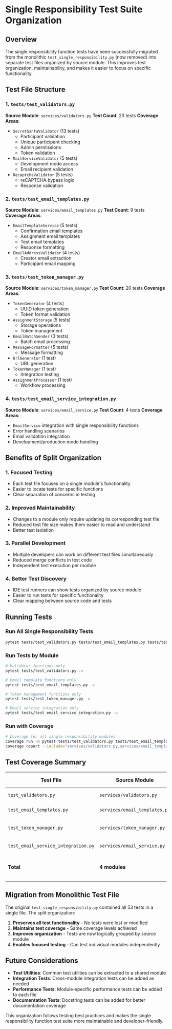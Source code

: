 # Single Responsibility Test Suite Organization

## Overview

The single responsibility function tests have been successfully migrated from the monolithic `test_single_responsibility.py` (now removed) into separate test files organized by source module. This improves test organization, maintainability, and makes it easier to focus on specific functionality.

## Test File Structure

### 1. `tests/test_validators.py`
**Source Module**: `services/validators.py`
**Test Count**: 23 tests
**Coverage Areas**:
- `SecretSantaValidator` (13 tests)
  - Participant validation
  - Unique participant checking
  - Admin permissions
  - Token validation
- `MailServiceValidator` (5 tests)
  - Development mode access
  - Email recipient validation
- `RecaptchaValidator` (5 tests)
  - reCAPTCHA bypass logic
  - Response validation

### 2. `tests/test_email_templates.py`
**Source Module**: `services/email_templates.py`
**Test Count**: 9 tests
**Coverage Areas**:
- `EmailTemplateService` (5 tests)
  - Confirmation email templates
  - Assignment email templates
  - Test email templates
  - Response formatting
- `EmailAddressValidator` (4 tests)
  - Creator email extraction
  - Participant email mapping

### 3. `tests/test_token_manager.py`
**Source Module**: `services/token_manager.py`
**Test Count**: 20 tests
**Coverage Areas**:
- `TokenGenerator` (4 tests)
  - UUID token generation
  - Token format validation
- `AssignmentStorage` (5 tests)
  - Storage operations
  - Token management
- `EmailBatchSender` (3 tests)
  - Batch email processing
- `MessageFormatter` (5 tests)
  - Message formatting
- `UrlGenerator` (1 test)
  - URL generation
- `TokenManager` (1 test)
  - Integration testing
- `AssignmentProcessor` (1 test)
  - Workflow processing

### 4. `tests/test_email_service_integration.py`
**Source Module**: `services/email_service.py`
**Test Count**: 4 tests
**Coverage Areas**:
- `EmailService` integration with single responsibility functions
- Error handling scenarios
- Email validation integration
- Development/production mode handling

## Benefits of Split Organization

### 1. **Focused Testing**
- Each test file focuses on a single module's functionality
- Easier to locate tests for specific functions
- Clear separation of concerns in testing

### 2. **Improved Maintainability**
- Changes to a module only require updating its corresponding test file
- Reduced test file size makes them easier to read and understand
- Better test isolation

### 3. **Parallel Development**
- Multiple developers can work on different test files simultaneously
- Reduced merge conflicts in test code
- Independent test execution per module

### 4. **Better Test Discovery**
- IDE test runners can show tests organized by source module
- Easier to run tests for specific functionality
- Clear mapping between source code and tests

## Running Tests

### Run All Single Responsibility Tests
```bash
pytest tests/test_validators.py tests/test_email_templates.py tests/test_token_manager.py tests/test_email_service_integration.py -v
```

### Run Tests by Module
```bash
# Validator functions only
pytest tests/test_validators.py -v

# Email template functions only
pytest tests/test_email_templates.py -v

# Token management functions only
pytest tests/test_token_manager.py -v

# Email service integration only
pytest tests/test_email_service_integration.py -v
```

### Run with Coverage
```bash
# Coverage for all single responsibility modules
coverage run -m pytest tests/test_validators.py tests/test_email_templates.py tests/test_token_manager.py tests/test_email_service_integration.py
coverage report --include="services/validators.py,services/email_templates.py,services/token_manager.py,services/email_service.py"
```

## Test Coverage Summary

| Test File | Source Module | Tests | Coverage Focus |
|-----------|---------------|-------|----------------|
| `test_validators.py` | `services/validators.py` | 23 | Business rule validation |
| `test_email_templates.py` | `services/email_templates.py` | 9 | Email content generation |
| `test_token_manager.py` | `services/token_manager.py` | 20 | Token and assignment management |
| `test_email_service_integration.py` | `services/email_service.py` | 4 | Service integration |
| **Total** | **4 modules** | **56 tests** | **Complete single responsibility coverage** |

## Migration from Monolithic Test File

The original `test_single_responsibility.py` contained all 53 tests in a single file. The split organization:

1. **Preserves all test functionality** - No tests were lost or modified
2. **Maintains test coverage** - Same coverage levels achieved
3. **Improves organization** - Tests are now logically grouped by source module
4. **Enables focused testing** - Can test individual modules independently

## Future Considerations

- **Test Utilities**: Common test utilities can be extracted to a shared module
- **Integration Tests**: Cross-module integration tests can be added as needed
- **Performance Tests**: Module-specific performance tests can be added to each file
- **Documentation Tests**: Docstring tests can be added for better documentation coverage

This organization follows testing best practices and makes the single responsibility function test suite more maintainable and developer-friendly.
